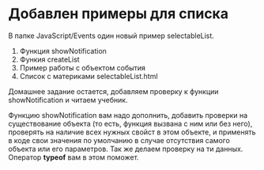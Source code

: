 <h1>Добавлен примеры для списка</h1>

В папке JavaScript/Events один новый пример selectableList.

<ol>
	<li>Функция showNotification</li>
	<li>Функия createList</li>
	<li>Пример работы с объектом события</li>
	<li>Список с материками selectableList.html</li>
</ol>

Домашнее задание остается, добавляем проверку к функции showNotification и читаем учебник.

Функцию showNotification вам надо дополнить, добавить проверки на существование объекта (то есть, функция вызвана с ним или без него), проверять на наличие всех нужных свойст в этом объекте, и применять в коде свои значения по умолчанию в случае отсутствия самого объекта или его параметров. Так же делаем проверку на ти данных. Оператор <b>typeof</b> вам в этом поможет.


